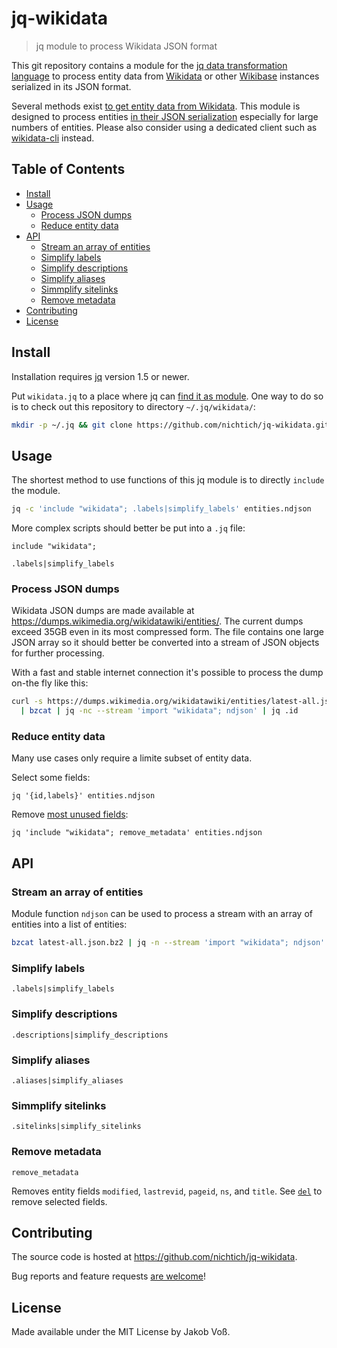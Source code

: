# jq-wikidata

> jq module to process Wikidata JSON format

This git repository contains a module for the [jq data transformation language](https://stedolan.github.io/jq/) to process entity data from [Wikidata](https://www.wikidata.org) or other [Wikibase](http://wikiba.se/) instances serialized in its JSON format.

Several methods exist [to get entity data from Wikidata](https://www.wikidata.org/wiki/Wikidata:Data_access).
This module is designed to process entities [in their JSON serialization](https://www.mediawiki.org/wiki/Wikibase/DataModel/JSON)
especially for large numbers of entities.  Please also consider using a dedicated client such as
[wikidata-cli](https://www.npmjs.com/package/wikidata-cli) instead.

## Table of Contents

* [Install](#install)
* [Usage](#usage)
  * [Process JSON dumps](#process-json-dumps)
  * [Reduce entity data](#reduce-entity-data)
* [API](#api)
  * [Stream an array of entities](#stream-an-array-of-entities)
  * [Simplify labels](#simplify-labels)
  * [Simplify descriptions](#simplify-descriptions)
  * [Simplify aliases](#simplify-aliases)
  * [Simmplify sitelinks ](#simplify-sitelinks)
  * [Remove metadata](#remove-metadata)
* [Contributing](#contributing)
* [License](#license)

## Install

Installation requires [jq](https://stedolan.github.io/jq/) version 1.5 or newer.

Put `wikidata.jq` to a place where jq can [find it as module](https://stedolan.github.io/jq/manual/#Modules).
One way to do so is to check out this repository to directory `~/.jq/wikidata/`:

~~~sh
mkdir -p ~/.jq && git clone https://github.com/nichtich/jq-wikidata.git ~/.jq/wikidata
~~~

## Usage

The shortest method to use functions of this jq module is to directly `include` the module.

~~~sh
jq -c 'include "wikidata"; .labels|simplify_labels' entities.ndjson
~~~

More complex scripts should better be put into a `.jq` file:

~~~jq
include "wikidata";

.labels|simplify_labels
~~~

### Process JSON dumps

Wikidata JSON dumps are made available at <https://dumps.wikimedia.org/wikidatawiki/entities/>.
The current dumps exceed 35GB even in its most compressed form. The file contains one large JSON
array so it should better be converted into a stream of JSON objects for further processing.

With a fast and stable internet connection it's possible to process the dump on-the fly like this:

~~~sh
curl -s https://dumps.wikimedia.org/wikidatawiki/entities/latest-all.json.bz2 \
  | bzcat | jq -nc --stream 'import "wikidata"; ndjson' | jq .id
~~~

### Reduce entity data

Many use cases only require a limite subset of entity data.

Select some fields:

~~~jq
jq '{id,labels}' entities.ndjson
~~~

Remove [most unused fields](#remove-metadata):

~~~jq
jq 'include "wikidata"; remove_metadata' entities.ndjson
~~~

## API

### Stream an array of entities

Module function `ndjson` can be used to process a stream with an array of
entities into a list of entities:

~~~sh
bzcat latest-all.json.bz2 | jq -n --stream 'import "wikidata"; ndjson'
~~~

### Simplify labels

~~~jq
.labels|simplify_labels
~~~

### Simplify descriptions

~~~jq
.descriptions|simplify_descriptions
~~~

### Simplify aliases

~~~jq
.aliases|simplify_aliases
~~~

### Simmplify sitelinks 

~~~jq
.sitelinks|simplify_sitelinks
~~~

### Remove metadata

~~~jq
remove_metadata
~~~

Removes entity fields `modified`, `lastrevid`, `pageid`, `ns`, and `title`. See
[`del`](https://stedolan.github.io/jq/manual/#del(path_expression)) to remove
selected fields.

## Contributing

The source code is hosted at <https://github.com/nichtich/jq-wikidata>.

Bug reports and feature requests [are welcome](https://github.com/nichtich/jq-wikidata/issues/new)!

## License

Made available under the MIT License by Jakob Voß.

